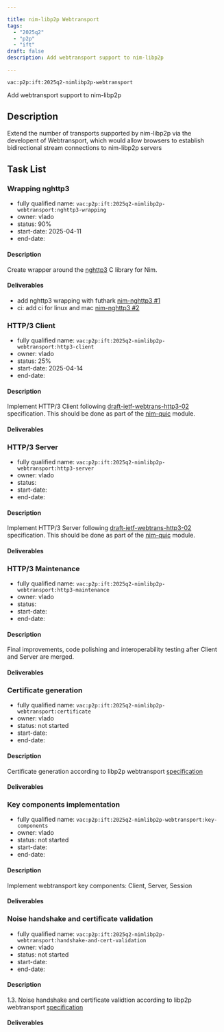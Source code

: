 ```yaml
---

title: nim-libp2p Webtransport
tags:
  - "2025q2"
  - "p2p"
  - "ift"
draft: false
description: Add webtransport support to nim-libp2p

---
```


`vac:p2p:ift:2025q2-nimlibp2p-webtransport`

Add webtransport support to nim-libp2p

## Description

Extend the number of transports supported by nim-libp2p via the developent of Webtransport,
which would allow browsers to establish bidirectional stream connections to nim-libp2p servers

## Task List

### Wrapping nghttp3

* fully qualified name: `vac:p2p:ift:2025q2-nimlibp2p-webtransport:nghttp3-wrapping`
* owner: vlado
* status: 90%
* start-date: 2025-04-11
* end-date:

#### Description
Create wrapper around the [nghttp3](https://github.com/ngtcp2/nghttp3) C library for Nim.

#### Deliverables
- add nghttp3 wrapping with futhark [nim-nghttp3 #1](https://github.com/vacp2p/nim-nghttp3/pull/1)
- ci: add ci for linux and mac [nim-nghttp3 #2](https://github.com/vacp2p/nim-nghttp3/pull/2)

### HTTP/3 Client

* fully qualified name: `vac:p2p:ift:2025q2-nimlibp2p-webtransport:http3-client`
* owner: vlado
* status: 25%
* start-date: 2025-04-14
* end-date:

#### Description
Implement HTTP/3 Client following [draft-ietf-webtrans-http3-02](https://www.ietf.org/archive/id/draft-ietf-webtrans-http3-02.html) specification.
This should be done as part of the [nim-quic](https://github.com/vacp2p/nim-quic) module.

#### Deliverables

### HTTP/3 Server

* fully qualified name: `vac:p2p:ift:2025q2-nimlibp2p-webtransport:http3-server`
* owner: vlado
* status:
* start-date:
* end-date:

#### Description
Implement HTTP/3 Server following [draft-ietf-webtrans-http3-02](https://www.ietf.org/archive/id/draft-ietf-webtrans-http3-02.html) specification.
This should be done as part of the [nim-quic](https://github.com/vacp2p/nim-quic) module.

#### Deliverables

### HTTP/3 Maintenance

* fully qualified name: `vac:p2p:ift:2025q2-nimlibp2p-webtransport:http3-maintenance`
* owner: vlado
* status:
* start-date:
* end-date:

#### Description
Final improvements, code polishing and interoperability testing after Client and Server are merged.


#### Deliverables



### Certificate generation

* fully qualified name: `vac:p2p:ift:2025q2-nimlibp2p-webtransport:certificate`
* owner: vlado
* status: not started
* start-date:
* end-date:

#### Description
Certificate generation according to libp2p webtransport [specification](https://github.com/libp2p/specs/tree/master/webtransport)

#### Deliverables



### Key components implementation

* fully qualified name: `vac:p2p:ift:2025q2-nimlibp2p-webtransport:key-components`
* owner: vlado
* status: not started
* start-date:
* end-date:

#### Description
Implement webtransport key components: Client, Server, Session

#### Deliverables



### Noise handshake and certificate validation

* fully qualified name: `vac:p2p:ift:2025q2-nimlibp2p-webtransport:handshake-and-cert-validation`
* owner: vlado
* status: not started
* start-date:
* end-date:

#### Description
 1.3. Noise handshake and certificate validtion according to libp2p webtransport [specification](https://github.com/libp2p/specs/tree/master/webtransport)

#### Deliverables


